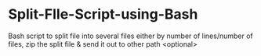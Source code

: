 # Split-FIle-Script-using-Bash
Bash script to split file into several files either by number of lines/number of files, zip the split file &amp; send it out to other path &lt;optional>
